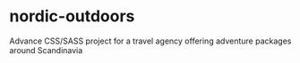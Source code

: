 # nordic-outdoors
Advance CSS/SASS project for a travel agency offering adventure packages around Scandinavia
